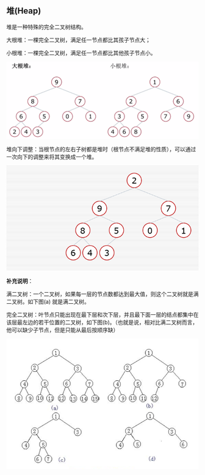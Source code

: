 ## 堆(Heap)

堆是一种特殊的完全二叉树结构。

大根堆：一棵完全二叉树，满足任一节点都比其孩子节点大；

小根堆：一棵完全二叉树，满足任一节点都比其他孩子节点小。

![heap](../../img/heap.png)



堆向下调整：当根节点的左右子树都是堆时（根节点不满足堆的性质），可以通过一次向下的调整来将其变换成一个堆。

![heap](../../img/heap.gif)



**补充说明**：

满二叉树：一个二叉树，如果每一层的节点数都达到最大值，则这个二叉树就是满二叉树。如下图(a) 就是满二叉树。

完全二叉树：叶节点只能出现在最下层和次下层，并且最下面一层的结点都集中在该层最左边的若干位置的二叉树，如下图(b)。（也就是说，相对比满二叉树而言，他可以缺少子节点，但是只能从最后按顺序缺）

![overtree](../../img/overtree.png)

